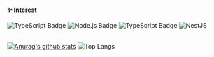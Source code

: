 
<div align=center>
</div>

#### :sparkles: Interest
![TypeScript Badge](https://img.shields.io/badge/JavaScript-FA7343?style=flat-square&logo=JavaScript&logoColor=white)
![Node.js Badge](https://img.shields.io/badge/Node.js-007396?style=flat-square&logo=Node.js&logoColor=white)
![TypeScript Badge](https://img.shields.io/badge/TypeScript-0095D5?style=flat-square&logo=TypeScript&logoColor=white)
![NestJS](https://img.shields.io/badge/nestjs-%23E0234E.svg?style=flat-square&logo=nestjs&logoColor=white)

\
[![Anurag's github stats](https://github-readme-stats.vercel.app/api?username=dladncks1217)](https://github.com/anuraghazra/github-readme-stats) 
![Top Langs](https://github-readme-stats.vercel.app/api/top-langs/?username=dladncks1217&layout=compact&title_color=white)
